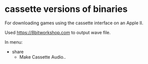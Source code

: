 # cassette versions of binaries

For downloading games using the cassette interface on an Apple II.

Used https://8bitworkshop.com to output wave file.

In menu:
- share
    - Make Cassette Audio..

